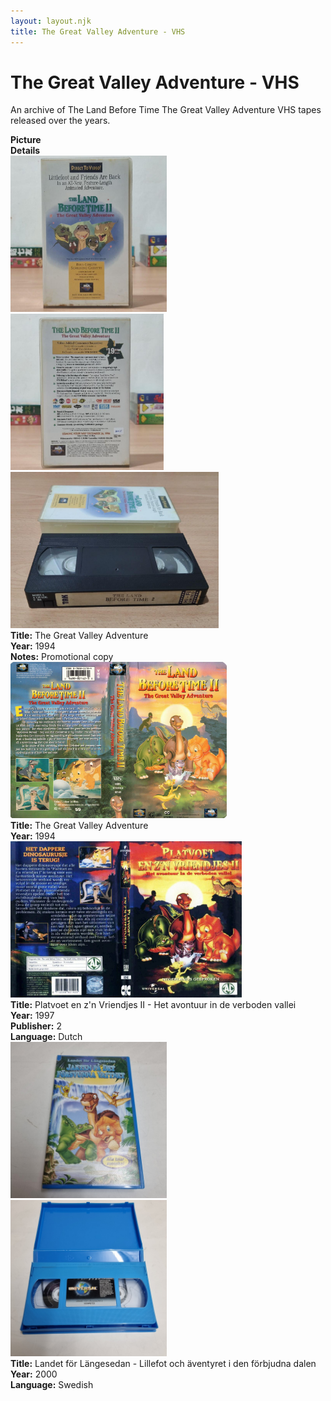 ```yaml
---
layout: layout.njk
title: The Great Valley Adventure - VHS
---
```


# The Great Valley Adventure - VHS

An archive of The Land Before Time The Great Valley Adventure VHS tapes released over the years.

<div class="item-table">
  <div class="item-header">
    <div class="item-image"><strong>Picture</strong></div>
    <div class="item-details"><strong>Details</strong></div>
  </div>

  <div class="item-entry">
  <div class="item-image">
    <a href="/images/media/vhs/2/lbt2-promo.png" data-lightbox="books" data-title="The Great Valley Adventure">
        <div class="img-box">
          <img src="/images/media/vhs/2/lbt2-promo.png" alt="The Great Valley Adventure" style="height:250px; object-fit:cover;" loading="lazy">
        </div>
      </a>
      <a href="/images/media/vhs/2/lbt2-promo2.png" data-lightbox="books" data-title="The Great Valley Adventure">
        <div class="img-box">
          <img src="/images/media/vhs/2/lbt2-promo2.png" alt="The Great Valley Adventure" style="height:250px; object-fit:cover;" loading="lazy">
        </div>
      </a>
      <a href="/images/media/vhs/2/lbt2-promo3.png" data-lightbox="books" data-title="The Great Valley Adventure">
        <div class="img-box">
          <img src="/images/media/vhs/2/lbt2-promo3.png" alt="The Great Valley Adventure" style="height:250px; object-fit:cover;" loading="lazy">
        </div>
      </a>
  </div>
  <div class="item-details">
    <strong>Title:</strong> The Great Valley Adventure<br/>
      <strong>Year:</strong> 1994<br/>
      <strong>Notes:</strong> Promotional copy<br/>
  </div>
</div>


  <div class="item-entry">
  <div class="item-image">
    <a href="/images/media/vhs/2/english.jpg" data-lightbox="books" data-title="The Great Valley Adventure">
        <div class="img-box">
          <img src="/images/media/vhs/2/english.jpg" alt="The Great Valley Adventure" style="height:250px; object-fit:cover;" loading="lazy">
        </div>
      </a>
  </div>
  <div class="item-details">
    <strong>Title:</strong> The Great Valley Adventure<br/>
      <strong>Year:</strong> 1994<br/>
  </div>
</div>


<div class="item-entry">
  <div class="item-image">
    <a href="/images/media/vhs/2/platvoet-en-zijn-vriendjes-het-avontuur-in-de-verboden-vallei-dvd-nl_orig.jpg" data-lightbox="books" data-title="Platvoet en z'n Vriendjes II - Het avontuur in de verboden vallei">
        <div class="img-box">
          <img src="/images/media/vhs/2/platvoet-en-zijn-vriendjes-het-avontuur-in-de-verboden-vallei-dvd-nl_orig.jpg" alt="Platvoet en z'n Vriendjes II - Het avontuur in de verboden vallei" style="height:250px; object-fit:cover;" loading="lazy">
        </div>
      </a>
  </div>
  <div class="item-details">
    <strong>Title:</strong> Platvoet en z'n Vriendjes II - Het avontuur in de verboden vallei<br/>
      <strong>Year:</strong> 1997<br/>
      <strong>Publisher:</strong> 2<br/>
      <strong>Language:</strong> Dutch<br/>
  </div>
</div>

  <div class="item-entry">
  <div class="item-image">
    <a href="/images/media/vhs/2/sv22.jpg" data-lightbox="books" data-title="Landet för Längesedan - Lillefot och äventyret i den förbjudna dalen">
        <div class="img-box">
          <img src="/images/media/vhs/2/sv22.jpg" alt="Landet för Längesedan - Lillefot och äventyret i den förbjudna dalen" style="height:250px; object-fit:cover;" loading="lazy">
        </div>
      </a>
      <a href="/images/media/vhs/2/sv2.jpg" data-lightbox="books" data-title="Landet för Längesedan - Lillefot och äventyret i den förbjudna dalen">
        <div class="img-box">
          <img src="/images/media/vhs/2/sv2.jpg" alt="Landet för Längesedan - Lillefot och äventyret i den förbjudna dalen" style="height:250px; object-fit:cover;" loading="lazy">
        </div>
      </a>
  </div>
  <div class="item-details">
    <strong>Title:</strong> Landet för Längesedan - Lillefot och äventyret i den förbjudna dalen<br/>
      <strong>Year:</strong> 2000<br/>
      <strong>Language:</strong> Swedish<br/>
  </div>
</div>



</div>